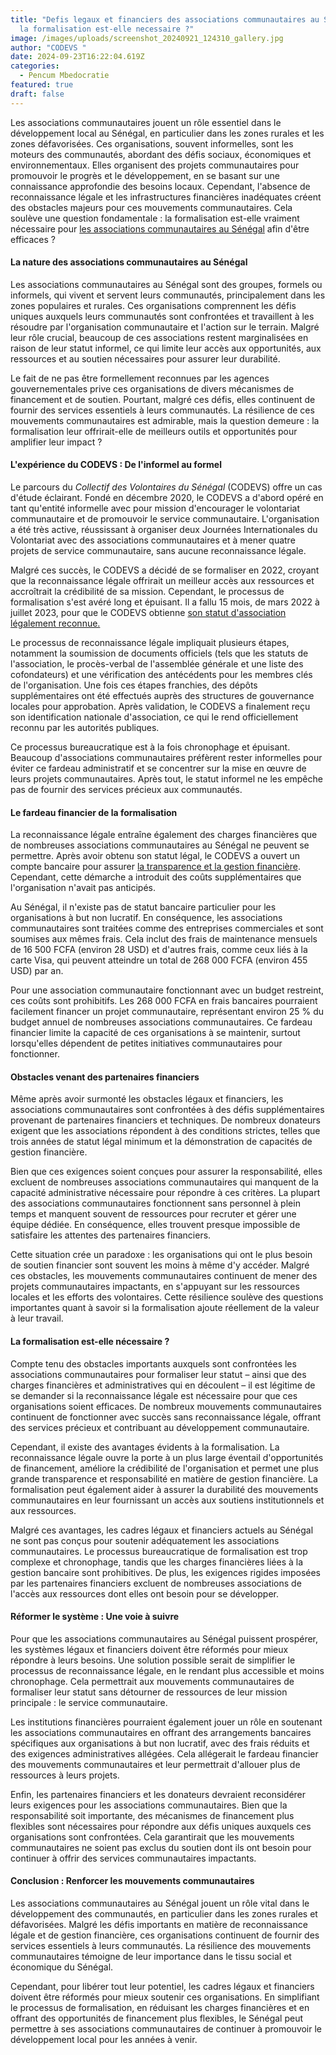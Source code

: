 ```yaml
---
title: "Defis legaux et financiers des associations communautaires au Senegal :
  la formalisation est-elle necessaire ?"
image: /images/uploads/screenshot_20240921_124310_gallery.jpg
author: "CODEVS "
date: 2024-09-23T16:22:04.619Z
categories:
  - Pencum Mbedocratie
featured: true
draft: false
---
```

Les associations communautaires jouent un rôle essentiel dans le développement local au Sénégal, en particulier dans les zones rurales et les zones défavorisées. Ces organisations, souvent informelles, sont les moteurs des communautés, abordant des défis sociaux, économiques et environnementaux. Elles organisent des projets communautaires pour promouvoir le progrès et le développement, en se basant sur une connaissance approfondie des besoins locaux. Cependant, l'absence de reconnaissance légale et les infrastructures financières inadéquates créent des obstacles majeurs pour ces mouvements communautaires. Cela soulève une question fondamentale : la formalisation est-elle vraiment nécessaire pour [les associations communautaires au Sénégal](https://codevsn.org/associations/) afin d'être efficaces ?

#### La nature des associations communautaires au Sénégal

Les associations communautaires au Sénégal sont des groupes, formels ou informels, qui vivent et servent leurs communautés, principalement dans les zones populaires et rurales. Ces organisations comprennent les défis uniques auxquels leurs communautés sont confrontées et travaillent à les résoudre par l'organisation communautaire et l'action sur le terrain. Malgré leur rôle crucial, beaucoup de ces associations restent marginalisées en raison de leur statut informel, ce qui limite leur accès aux opportunités, aux ressources et au soutien nécessaires pour assurer leur durabilité.

Le fait de ne pas être formellement reconnues par les agences gouvernementales prive ces organisations de divers mécanismes de financement et de soutien. Pourtant, malgré ces défis, elles continuent de fournir des services essentiels à leurs communautés. La résilience de ces mouvements communautaires est admirable, mais la question demeure : la formalisation leur offrirait-elle de meilleurs outils et opportunités pour amplifier leur impact ?

#### L'expérience du CODEVS : De l'informel au formel

Le parcours du *Collectif des Volontaires du Sénégal* (CODEVS) offre un cas d'étude éclairant. Fondé en décembre 2020, le CODEVS a d'abord opéré en tant qu'entité informelle avec pour mission d'encourager le volontariat communautaire et de promouvoir le service communautaire. L'organisation a été très active, réussissant à organiser deux Journées Internationales du Volontariat avec des associations communautaires et à mener quatre projets de service communautaire, sans aucune reconnaissance légale.

Malgré ces succès, le CODEVS a décidé de se formaliser en 2022, croyant que la reconnaissance légale offrirait un meilleur accès aux ressources et accroîtrait la crédibilité de sa mission. Cependant, le processus de formalisation s'est avéré long et épuisant. Il a fallu 15 mois, de mars 2022 à juillet 2023, pour que le CODEVS obtienne [son statut d'association légalement reconnue.](https://codevsn.org/actualites/assembl%C3%A9e-g%C3%A9n%C3%A9rale-codevs-2023-promouvoir-une-gestion-associative-transparente-inclusive-et-efficace/)

Le processus de reconnaissance légale impliquait plusieurs étapes, notamment la soumission de documents officiels (tels que les statuts de l'association, le procès-verbal de l'assemblée générale et une liste des cofondateurs) et une vérification des antécédents pour les membres clés de l'organisation. Une fois ces étapes franchies, des dépôts supplémentaires ont été effectués auprès des structures de gouvernance locales pour approbation. Après validation, le CODEVS a finalement reçu son identification nationale d'association, ce qui le rend officiellement reconnu par les autorités publiques.

Ce processus bureaucratique est à la fois chronophage et épuisant. Beaucoup d'associations communautaires préfèrent rester informelles pour éviter ce fardeau administratif et se concentrer sur la mise en œuvre de leurs projets communautaires. Après tout, le statut informel ne les empêche pas de fournir des services précieux aux communautés.

#### Le fardeau financier de la formalisation

La reconnaissance légale entraîne également des charges financières que de nombreuses associations communautaires au Sénégal ne peuvent se permettre. Après avoir obtenu son statut légal, le CODEVS a ouvert un compte bancaire pour assurer [la transparence et la gestion financière](https://codevsn.org/publications/proces-verbal-assemblee-generale-2023/). Cependant, cette démarche a introduit des coûts supplémentaires que l'organisation n'avait pas anticipés.

Au Sénégal, il n'existe pas de statut bancaire particulier pour les organisations à but non lucratif. En conséquence, les associations communautaires sont traitées comme des entreprises commerciales et sont soumises aux mêmes frais. Cela inclut des frais de maintenance mensuels de 16 500 FCFA (environ 28 USD) et d'autres frais, comme ceux liés à la carte Visa, qui peuvent atteindre un total de 268 000 FCFA (environ 455 USD) par an.

Pour une association communautaire fonctionnant avec un budget restreint, ces coûts sont prohibitifs. Les 268 000 FCFA en frais bancaires pourraient facilement financer un projet communautaire, représentant environ 25 % du budget annuel de nombreuses associations communautaires. Ce fardeau financier limite la capacité de ces organisations à se maintenir, surtout lorsqu'elles dépendent de petites initiatives communautaires pour fonctionner.

#### Obstacles venant des partenaires financiers

Même après avoir surmonté les obstacles légaux et financiers, les associations communautaires sont confrontées à des défis supplémentaires provenant de partenaires financiers et techniques. De nombreux donateurs exigent que les associations répondent à des conditions strictes, telles que trois années de statut légal minimum et la démonstration de capacités de gestion financière.

Bien que ces exigences soient conçues pour assurer la responsabilité, elles excluent de nombreuses associations communautaires qui manquent de la capacité administrative nécessaire pour répondre à ces critères. La plupart des associations communautaires fonctionnent sans personnel à plein temps et manquent souvent de ressources pour recruter et gérer une équipe dédiée. En conséquence, elles trouvent presque impossible de satisfaire les attentes des partenaires financiers.

Cette situation crée un paradoxe : les organisations qui ont le plus besoin de soutien financier sont souvent les moins à même d'y accéder. Malgré ces obstacles, les mouvements communautaires continuent de mener des projets communautaires impactants, en s'appuyant sur les ressources locales et les efforts des volontaires. Cette résilience soulève des questions importantes quant à savoir si la formalisation ajoute réellement de la valeur à leur travail.

#### La formalisation est-elle nécessaire ?

Compte tenu des obstacles importants auxquels sont confrontées les associations communautaires pour formaliser leur statut – ainsi que des charges financières et administratives qui en découlent – il est légitime de se demander si la reconnaissance légale est nécessaire pour que ces organisations soient efficaces. De nombreux mouvements communautaires continuent de fonctionner avec succès sans reconnaissance légale, offrant des services précieux et contribuant au développement communautaire.

Cependant, il existe des avantages évidents à la formalisation. La reconnaissance légale ouvre la porte à un plus large éventail d'opportunités de financement, améliore la crédibilité de l'organisation et permet une plus grande transparence et responsabilité en matière de gestion financière. La formalisation peut également aider à assurer la durabilité des mouvements communautaires en leur fournissant un accès aux soutiens institutionnels et aux ressources.

Malgré ces avantages, les cadres légaux et financiers actuels au Sénégal ne sont pas conçus pour soutenir adéquatement les associations communautaires. Le processus bureaucratique de formalisation est trop complexe et chronophage, tandis que les charges financières liées à la gestion bancaire sont prohibitives. De plus, les exigences rigides imposées par les partenaires financiers excluent de nombreuses associations de l'accès aux ressources dont elles ont besoin pour se développer.

#### Réformer le système : Une voie à suivre

Pour que les associations communautaires au Sénégal puissent prospérer, les systèmes légaux et financiers doivent être réformés pour mieux répondre à leurs besoins. Une solution possible serait de simplifier le processus de reconnaissance légale, en le rendant plus accessible et moins chronophage. Cela permettrait aux mouvements communautaires de formaliser leur statut sans détourner de ressources de leur mission principale : le service communautaire.

Les institutions financières pourraient également jouer un rôle en soutenant les associations communautaires en offrant des arrangements bancaires spécifiques aux organisations à but non lucratif, avec des frais réduits et des exigences administratives allégées. Cela allégerait le fardeau financier des mouvements communautaires et leur permettrait d'allouer plus de ressources à leurs projets.

Enfin, les partenaires financiers et les donateurs devraient reconsidérer leurs exigences pour les associations communautaires. Bien que la responsabilité soit importante, des mécanismes de financement plus flexibles sont nécessaires pour répondre aux défis uniques auxquels ces organisations sont confrontées. Cela garantirait que les mouvements communautaires ne soient pas exclus du soutien dont ils ont besoin pour continuer à offrir des services communautaires impactants.

#### Conclusion : Renforcer les mouvements communautaires

Les associations communautaires au Sénégal jouent un rôle vital dans le développement des communautés, en particulier dans les zones rurales et défavorisées. Malgré les défis importants en matière de reconnaissance légale et de gestion financière, ces organisations continuent de fournir des services essentiels à leurs communautés. La résilience des mouvements communautaires témoigne de leur importance dans le tissu social et économique du Sénégal.

Cependant, pour libérer tout leur potentiel, les cadres légaux et financiers doivent être réformés pour mieux soutenir ces organisations. En simplifiant le processus de formalisation, en réduisant les charges financières et en offrant des opportunités de financement plus flexibles, le Sénégal peut permettre à ses associations communautaires de continuer à promouvoir le développement local pour les années à venir.
